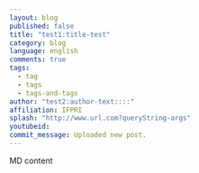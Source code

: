 ```yaml
---
layout: blog
published: false
title: "test1:title-test"
category: blog
language: english
comments: true
tags: 
  - tag
  - tags
  - tags-and-tags
author: "test2:author-text::::"
affiliation: IFPRI
splash: "http://www.url.com?queryString-args"
youtubeid: 
commit_message: Uploaded new post.
---
```

MD content